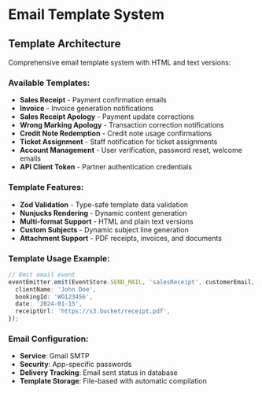 # Email Template System

## Template Architecture

Comprehensive email template system with HTML and text versions:

### Available Templates:

- **Sales Receipt** - Payment confirmation emails
- **Invoice** - Invoice generation notifications
- **Sales Receipt Apology** - Payment update corrections
- **Wrong Marking Apology** - Transaction correction notifications
- **Credit Note Redemption** - Credit note usage confirmations
- **Ticket Assignment** - Staff notification for ticket assignments
- **Account Management** - User verification, password reset, welcome emails
- **API Client Token** - Partner authentication credentials

### Template Features:

- **Zod Validation** - Type-safe template data validation
- **Nunjucks Rendering** - Dynamic content generation
- **Multi-format Support** - HTML and plain text versions
- **Custom Subjects** - Dynamic subject line generation
- **Attachment Support** - PDF receipts, invoices, and documents

### Template Usage Example:

```typescript
// Emit email event
eventEmitter.emit(EventStore.SEND_MAIL, 'salesReceipt', customerEmail, {
  clientName: 'John Doe',
  bookingId: 'WO123456',
  date: '2024-01-15',
  receiptUrl: 'https://s3.bucket/receipt.pdf',
});
```

### Email Configuration:

- **Service**: Gmail SMTP
- **Security**: App-specific passwords
- **Delivery Tracking**: Email sent status in database
- **Template Storage**: File-based with automatic compilation